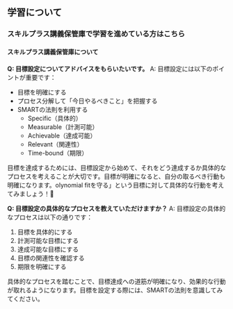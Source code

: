 ## 学習について
### スキルプラス講義保管庫で学習を進めている方はこちら
#### スキルプラス講義保管庫について

**Q: 目標設定についてアドバイスをもらいたいです。**
A: 目標設定には以下のポイントが重要です：
- 目標を明確にする
- プロセス分解して「今日やるべきこと」を把握する
- SMARTの法則を利用する
  - Specific（具体的）
  - Measurable（計測可能）
  - Achievable（達成可能）
  - Relevant（関連性）
  - Time-bound（期限）

目標を達成するためには、目標設定から始めて、それをどう達成するか具体的なプロセスを考えることが大切です。目標が明確になると、自分の取るべき行動も明確になります。olynomial fitを守る」という目標に対して具体的な行動を考えてみましょう！💪

**Q: 目標設定の具体的なプロセスを教えていただけますか？**
A: 目標設定の具体的なプロセスは以下の通りです：
1. 目標を具体的にする
2. 計測可能な目標にする
3. 達成可能な目標にする
4. 目標の関連性を確認する
5. 期限を明確にする

具体的なプロセスを踏むことで、目標達成への道筋が明確になり、効果的な行動が取れるようになります。目標を設定する際には、SMARTの法則を意識してみてください。
